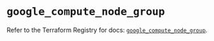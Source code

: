 # `google_compute_node_group`

Refer to the Terraform Registry for docs: [`google_compute_node_group`](https://registry.terraform.io/providers/hashicorp/google/6.26.0/docs/resources/compute_node_group).
